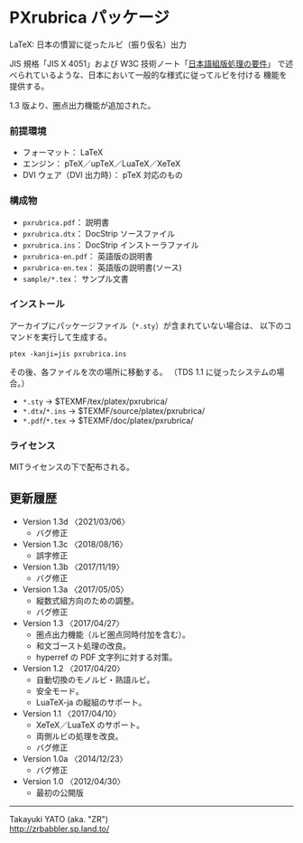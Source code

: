 PXrubrica パッケージ
====================

LaTeX: 日本の慣習に従ったルビ（振り仮名）出力

JIS 規格「JIS X 4051」および W3C 技術ノート「[日本語組版処理の要件]」
で述べられているような、日本において一般的な様式に従ってルビを付ける
機能を提供する。

1.3 版より、圏点出力機能が追加された。

[日本語組版処理の要件]: <http://www.w3.org/TR/jlreq/ja/>

### 前提環境

  * フォーマット： LaTeX
  * エンジン： pTeX／upTeX／LuaTeX／XeTeX
  * DVI ウェア（DVI 出力時）： pTeX 対応のもの

### 構成物

  * `pxrubrica.pdf`： 説明書
  * `pxrubrica.dtx`： DocStrip ソースファイル
  * `pxrubrica.ins`： DocStrip インストーラファイル
  * `pxrubrica-en.pdf`： 英語版の説明書
  * `pxrubrica-en.tex`： 英語版の説明書(ソース)
  * `sample/*.tex`： サンプル文書

### インストール

アーカイブにパッケージファイル（`*.sty`）が含まれていない場合は、
以下のコマンドを実行して生成する。

    ptex -kanji=jis pxrubrica.ins

その後、各ファイルを次の場所に移動する。
（TDS 1.1 に従ったシステムの場合。）

  - `*.sty`         → $TEXMF/tex/platex/pxrubrica/
  - `*.dtx`/`*.ins` → $TEXMF/source/platex/pxrubrica/
  - `*.pdf`/`*.tex` → $TEXMF/doc/platex/pxrubrica/

### ライセンス

MITライセンスの下で配布される。

更新履歴
--------

  * Version 1.3d 〈2021/03/06〉
      - バグ修正
  * Version 1.3c 〈2018/08/16〉
      - 誤字修正
  * Version 1.3b 〈2017/11/19〉
      - バグ修正
  * Version 1.3a 〈2017/05/05〉
      - 縦数式組方向のための調整。
      - バグ修正
  * Version 1.3  〈2017/04/27〉
      - 圏点出力機能（ルビ圏点同時付加を含む）。
      - 和文ゴースト処理の改良。
      - hyperref の PDF 文字列に対する対策。
  * Version 1.2  〈2017/04/20〉
      - 自動切換のモノルビ・熟語ルビ。
      - 安全モード。
      - LuaTeX-ja の縦組のサポート。
  * Version 1.1  〈2017/04/10〉
      - XeTeX／LuaTeX のサポート。
      - 両側ルビの処理を改良。
      - バグ修正
  * Version 1.0a 〈2014/12/23〉
      - バグ修正
  * Version 1.0  〈2012/04/30〉
      - 最初の公開版

--------------------
Takayuki YATO (aka. "ZR")  
http://zrbabbler.sp.land.to/
